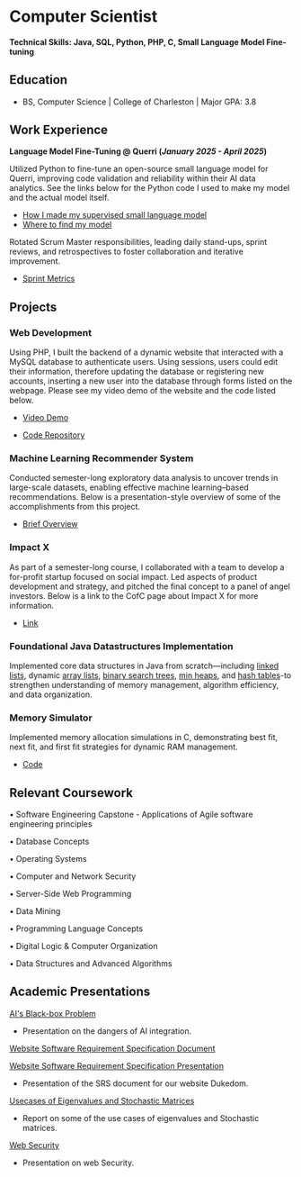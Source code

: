 # Computer Scientist

#### Technical Skills: Java, SQL, Python, PHP, C, Small Language Model Fine-tuning

## Education
- BS, Computer Science | College of Charleston | Major GPA: 3.8

## Work Experience
**Language Model Fine-Tuning @ Querri (_January 2025 - April 2025_)**

Utilized Python to fine-tune an open-source small language model for Querri, improving code validation and reliability within their AI data analytics. See the links below for the Python code I used to make my model and the actual model itself.
- [How I made my supervised small language model](https://github.com/Greene-Ethan/EthanGreene.github.io/blob/main/assets/code/Supervised.ipynb)
- [Where to find my model](https://huggingface.co/EthanCodesAI/Supervised-Variable-Identification)

Rotated Scrum Master responsibilities, leading daily stand-ups, sprint reviews, and retrospectives to foster collaboration and iterative improvement.
- [Sprint Metrics](/assets/img/SprintMetrics.pdf)

## Projects
### Web Development

Using PHP, I built the backend of a dynamic website that interacted with a MySQL database to authenticate users. Using sessions, users could edit their information, therefore updating the database or registering new accounts, inserting a new user into the database through forms listed on the webpage. Please see my video demo of the website and the code listed below.

- [Video Demo](https://www.youtube.com/watch?v=3ox0X4IIbkM)

- [Code Repository](https://github.com/Greene-Ethan/EthanGreene.github.io/tree/main/assets/code/DukedomFinalProject)

### Machine Learning Recommender System

Conducted semester-long exploratory data analysis to uncover trends in large-scale datasets, enabling effective machine learning–based recommendations. Below is a presentation-style overview of some of the accomplishments from this project.

- [Brief Overview](/assets/img/TripRecc.pdf)

### Impact X 

As part of a semester-long course, I collaborated with a team to develop a for-profit startup focused on social impact. Led aspects of product development and strategy, and pitched the final concept to a panel of angel investors. Below is a link to the CofC page about Impact X for more information.

- [Link](https://charleston.edu/school-business/centers-initiatives/center-entrepreneurship/impactx.php#accordion-22dd17d9-3365-41af-a6aa-a5bdb6e4a743-0)

### Foundational Java Datastructures Implementation

Implemented core data structures in Java from scratch—including [linked lists](assets/code/DatastructuresImplementation/LinkedListADT.java), dynamic [array lists](/assets/code/DatastructuresImplementation/ArrayListADT.java), [binary search trees](/assets/code/DatastructuresImplementation/BST.java), [min heaps](assets/code/DatastructuresImplementation/MinHeap.java), and [hash tables](assets/code/DatastructuresImplementation/HashTable.java)-to strengthen understanding of memory management, algorithm efficiency, and data organization.

### Memory Simulator
Implemented memory allocation simulations in C, demonstrating best fit, next fit, and first fit strategies for dynamic RAM management.

- [Code](https://github.com/Greene-Ethan/EthanGreene.github.io/blob/main/assets/code/MemorySimulator/mem.c)


## Relevant Coursework
• Software Engineering Capstone - Applications of Agile software engineering principles

• Database Concepts

• Operating Systems

•	Computer and Network Security

•	Server-Side Web Programming

•	Data Mining

•	Programming Language Concepts

•	Digital Logic & Computer Organization

•	Data Structures and Advanced Algorithms

## Academic Presentations


[AI's Black-box Problem](/assets/img/AIsBlack-boxproblem.pdf)

- Presentation on the dangers of AI integration.

[Website Software Requirement Specification Document](/assets/img/SoftwareRequirementSpecificationDocument.pdf)

[Website Software Requirement Specification Presentation](/assets/img/DukedomSRSPresentation.pdf)

- Presentation of the SRS document for our website Dukedom.

[Usecases of Eigenvalues and Stochastic Matrices](/assets/img/Math203FinalPaper.pdf)

- Report on some of the use cases of eigenvalues and Stochastic matrices.

[Web Security](/assets/img/WebSecurity.pdf)

- Presentation on web Security.
